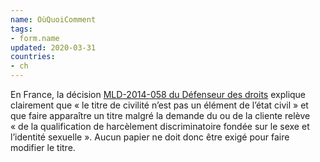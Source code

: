 ```yaml
---
name: OùQuoiComment
tags:
- form.name
updated: 2020-03-31
countries:
- ch
---
```


En France, la décision [MLD-2014-058 du Défenseur des droits](https://ant-france.eu/wp-content/uploads/2019/01/dd_decision_MLD-2014-058.pdf)
explique clairement que «&nbsp;le titre de civilité n’est pas un élément
de l’état civil&nbsp;» et que faire apparaître un titre malgré la
demande du ou de la cliente relève «&nbsp;de la qualification de harcèlement discriminatoire
fondée sur le sexe et l’identité sexuelle&nbsp;». Aucun papier ne doit donc
être exigé pour faire modifier le titre.
